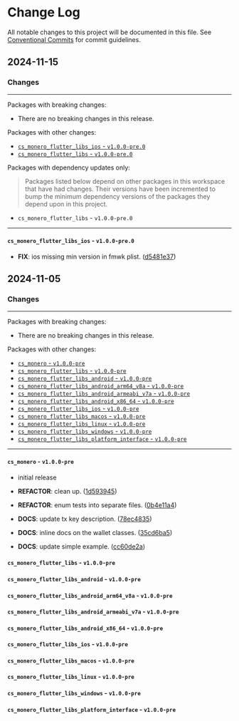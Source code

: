 # Change Log

All notable changes to this project will be documented in this file.
See [Conventional Commits](https://conventionalcommits.org) for commit guidelines.

## 2024-11-15

### Changes

---

Packages with breaking changes:

 - There are no breaking changes in this release.

Packages with other changes:

 - [`cs_monero_flutter_libs_ios` - `v1.0.0-pre.0`](#cs_monero_flutter_libs_ios---v100-pre0)
 - [`cs_monero_flutter_libs` - `v1.0.0-pre.0`](#cs_monero_flutter_libs---v100-pre0)

Packages with dependency updates only:

> Packages listed below depend on other packages in this workspace that have had changes. Their versions have been incremented to bump the minimum dependency versions of the packages they depend upon in this project.

 - `cs_monero_flutter_libs` - `v1.0.0-pre.0`

---

#### `cs_monero_flutter_libs_ios` - `v1.0.0-pre.0`

 - **FIX**: ios missing min version in fmwk plist. ([d5481e37](https://github.com/cypherstack/cs_monero/commit/d5481e3751464187aab251b55e24372da8ff28d7))


## 2024-11-05

### Changes

---

Packages with breaking changes:

 - There are no breaking changes in this release.

Packages with other changes:

 - [`cs_monero` - `v1.0.0-pre`](#cs_monero---v100-pre)
 - [`cs_monero_flutter_libs` - `v1.0.0-pre`](#cs_monero_flutter_libs---v100-pre)
 - [`cs_monero_flutter_libs_android` - `v1.0.0-pre`](#cs_monero_flutter_libs_android---v100-pre)
 - [`cs_monero_flutter_libs_android_arm64_v8a` - `v1.0.0-pre`](#cs_monero_flutter_libs_android_arm64_v8a---v100-pre)
 - [`cs_monero_flutter_libs_android_armeabi_v7a` - `v1.0.0-pre`](#cs_monero_flutter_libs_android_armeabi_v7a---v100-pre)
 - [`cs_monero_flutter_libs_android_x86_64` - `v1.0.0-pre`](#cs_monero_flutter_libs_android_x86_64---v100-pre)
 - [`cs_monero_flutter_libs_ios` - `v1.0.0-pre`](#cs_monero_flutter_libs_ios---v100-pre)
 - [`cs_monero_flutter_libs_macos` - `v1.0.0-pre`](#cs_monero_flutter_libs_macos---v100-pre)
 - [`cs_monero_flutter_libs_linux` - `v1.0.0-pre`](#cs_monero_flutter_libs_linux---v100-pre)
 - [`cs_monero_flutter_libs_windows` - `v1.0.0-pre`](#cs_monero_flutter_libs_windows---v100-pre)
 - [`cs_monero_flutter_libs_platform_interface` - `v1.0.0-pre`](#cs_monero_flutter_libs_platform_interface---v100-pre)

---

#### `cs_monero` - `v1.0.0-pre`

 - initial release

 - **REFACTOR**: clean up. ([1d593945](https://github.com/cypherstack/cs_monero/commit/1d5939459cace3ea1efbd9ff7cff08f718182257))
 - **REFACTOR**: enum tests into separate files. ([0b4e11a4](https://github.com/cypherstack/cs_monero/commit/0b4e11a4d75c1f65b34e6c75b49059d504bce606))
 - **DOCS**: update tx key description. ([78ec4835](https://github.com/cypherstack/cs_monero/commit/78ec48351f6695026d3ea9de453310dda9e97ee1))
 - **DOCS**: inline docs on the wallet classes. ([35cd6ba5](https://github.com/cypherstack/cs_monero/commit/35cd6ba5b299c3eb7337f06dfb1da4801a299a27))
 - **DOCS**: update simple example. ([cc60de2a](https://github.com/cypherstack/cs_monero/commit/cc60de2ae2b7e9b1359704de251685ab31e2a47a))

#### `cs_monero_flutter_libs` - `v1.0.0-pre`

#### `cs_monero_flutter_libs_android` - `v1.0.0-pre`

#### `cs_monero_flutter_libs_android_arm64_v8a` - `v1.0.0-pre`

#### `cs_monero_flutter_libs_android_armeabi_v7a` - `v1.0.0-pre`

#### `cs_monero_flutter_libs_android_x86_64` - `v1.0.0-pre`

#### `cs_monero_flutter_libs_ios` - `v1.0.0-pre`

#### `cs_monero_flutter_libs_macos` - `v1.0.0-pre`

#### `cs_monero_flutter_libs_linux` - `v1.0.0-pre`

#### `cs_monero_flutter_libs_windows` - `v1.0.0-pre`

#### `cs_monero_flutter_libs_platform_interface` - `v1.0.0-pre`

